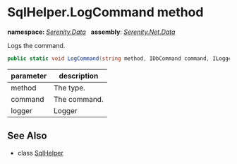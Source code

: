 # SqlHelper.LogCommand method
**namespace:** *[Serenity.Data](../../README.md#serenity.data-namespace)*   **assembly**: *[Serenity.Net.Data](../../README.md)*

Logs the command.

```csharp
public static void LogCommand(string method, IDbCommand command, ILogger logger)
```

| parameter | description |
| --- | --- |
| method | The type. |
| command | The command. |
| logger | Logger |

## See Also

* class [SqlHelper](../SqlHelper.md)